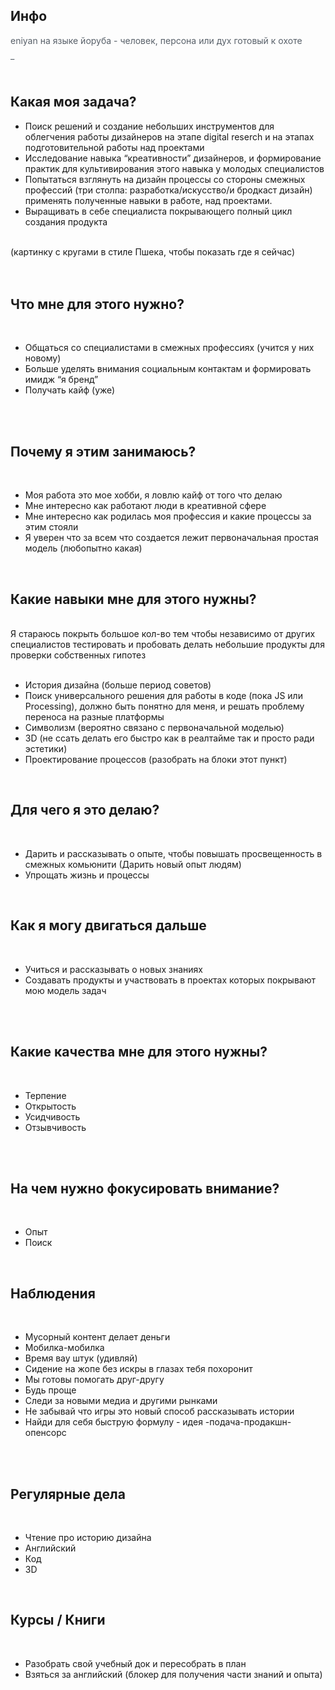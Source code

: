 <h2><b>Инфо</b></h2><p style="margin-top: 0.5em; margin-bottom: 0.5em; line-height: inherit;"><font color="#586069" face="-apple-system, system-ui, Segoe UI, Helvetica, Arial, sans-serif, Apple Color Emoji, Segoe UI Emoji, Segoe UI Symbol"><span style="font-size: 14px;">eniyan</span></font><span style="color: rgb(88, 96, 105); font-size: 14px; font-family: -apple-system, system-ui, &quot;Segoe UI&quot;, Helvetica, Arial, sans-serif, &quot;Apple Color Emoji&quot;, &quot;Segoe UI Emoji&quot;, &quot;Segoe UI Symbol&quot;;">&nbsp;на языке йоруба - человек, персона или дух готовый к охоте</span></p><p style="margin-top: 0.5em; margin-bottom: 0.5em; line-height: inherit;"><span style="color: rgb(88, 96, 105); font-size: 14px; font-family: -apple-system, system-ui, &quot;Segoe UI&quot;, Helvetica, Arial, sans-serif, &quot;Apple Color Emoji&quot;, &quot;Segoe UI Emoji&quot;, &quot;Segoe UI Symbol&quot;;">_</span></p><p style="margin-top: 0.5em; margin-bottom: 0.5em; line-height: inherit;"><span style="color: rgb(88, 96, 105); font-size: 14px; font-family: -apple-system, system-ui, &quot;Segoe UI&quot;, Helvetica, Arial, sans-serif, &quot;Apple Color Emoji&quot;, &quot;Segoe UI Emoji&quot;, &quot;Segoe UI Symbol&quot;;"><br></span></p><div><h2><span class=" author-d-16z86ztz122z98z81zz82zz85zunv3z82zpqfnlc83z72zz72zz122zz72zh23uz66zz76zz72z29sz90z1xauz90zz83zaz85zz71zz79z"><b>Какая моя задача?</b></span></h2></div><ul class="listtype-bullet listindent1 list-bullet1"><li><span class=" author-d-16z86ztz122z98z81zz82zz85zunv3z82zpqfnlc83z72zz72zz122zz72zh23uz66zz76zz72z29sz90z1xauz90zz83zaz85zz71zz79z">Поиск решений и создание небольших инструментов для облегчения работы дизайнеров на этапе digital reserch и на этапах подготовительной работы над проектами</span></li><li><span class=" author-d-16z86ztz122z98z81zz82zz85zunv3z82zpqfnlc83z72zz72zz122zz72zh23uz66zz76zz72z29sz90z1xauz90zz83zaz85zz71zz79z">Исследование навыка</span><span class=" author-d-16z86ztz122z98z81zz82zz85zunv3z82zpqfnlc83z72zz72zz122zz72zh23uz66zz76zz72z29sz90z1xauz90zz83zaz85zz71zz79z s-ldquo"> </span><span class=" author-d-16z86ztz122z98z81zz82zz85zunv3z82zpqfnlc83z72zz72zz122zz72zh23uz66zz76zz72z29sz90z1xauz90zz83zaz85zz71zz79z h-ldquo">“креативности”</span><span class=" author-d-16z86ztz122z98z81zz82zz85zunv3z82zpqfnlc83z72zz72zz122zz72zh23uz66zz76zz72z29sz90z1xauz90zz83zaz85zz71zz79z"> дизайнеров, и формирование практик для культивирования этого навыка у молодых специалистов</span></li><li><span class=" author-d-16z86ztz122z98z81zz82zz85zunv3z82zpqfnlc83z72zz72zz122zz72zh23uz66zz76zz72z29sz90z1xauz90zz83zaz85zz71zz79z">Попытаться взглянуть на дизайн процессы со стороны смежных профессий</span><span class=" author-d-16z86ztz122z98z81zz82zz85zunv3z82zpqfnlc83z72zz72zz122zz72zh23uz66zz76zz72z29sz90z1xauz90zz83zaz85zz71zz79z s-lparen"> </span><span class=" author-d-16z86ztz122z98z81zz82zz85zunv3z82zpqfnlc83z72zz72zz122zz72zh23uz66zz76zz72z29sz90z1xauz90zz83zaz85zz71zz79z h-lparen">(три</span><span class=" author-d-16z86ztz122z98z81zz82zz85zunv3z82zpqfnlc83z72zz72zz122zz72zh23uz66zz76zz72z29sz90z1xauz90zz83zaz85zz71zz79z"> столпа: разработка/искусство/и бродкаст дизайн) применять полученные навыки в работе, над проектами.</span></li><li><span class=" author-d-16z86ztz122z98z81zz82zz85zunv3z82zpqfnlc83z72zz72zz122zz72zh23uz66zz76zz72z29sz90z1xauz90zz83zaz85zz71zz79z">Выращивать в себе специалиста покрывающего полный цикл создания продукта</span></li></ul><div><br></div><div><span class=" author-d-16z86ztz122z98z81zz82zz85zunv3z82zpqfnlc83z72zz72zz122zz72zh23uz66zz76zz72z29sz90z1xauz90zz83zaz85zz71zz79z">(картинку с кругами в стиле Пшека, чтобы показать где я сейчас)</span></div><div><br></div><div><br></div><div><h2><span class=" author-d-16z86ztz122z98z81zz82zz85zunv3z82zpqfnlc83z72zz72zz122zz72zh23uz66zz76zz72z29sz90z1xauz90zz83zaz85zz71zz79z"><b>Что мне для этого нужно?</b></span></h2></div><div><br></div><ul class="listtype-bullet listindent1 list-bullet1"><li><span class=" author-d-16z86ztz122z98z81zz82zz85zunv3z82zpqfnlc83z72zz72zz122zz72zh23uz66zz76zz72z29sz90z1xauz90zz83zaz85zz71zz79z">Общаться со специалистами в смежных профессиях</span><span class=" author-d-16z86ztz122z98z81zz82zz85zunv3z82zpqfnlc83z72zz72zz122zz72zh23uz66zz76zz72z29sz90z1xauz90zz83zaz85zz71zz79z s-lparen"> </span><span class=" author-d-16z86ztz122z98z81zz82zz85zunv3z82zpqfnlc83z72zz72zz122zz72zh23uz66zz76zz72z29sz90z1xauz90zz83zaz85zz71zz79z h-lparen">(учится</span><span class=" author-d-16z86ztz122z98z81zz82zz85zunv3z82zpqfnlc83z72zz72zz122zz72zh23uz66zz76zz72z29sz90z1xauz90zz83zaz85zz71zz79z"> у них новому)</span></li><li><span class=" author-d-16z86ztz122z98z81zz82zz85zunv3z82zpqfnlc83z72zz72zz122zz72zh23uz66zz76zz72z29sz90z1xauz90zz83zaz85zz71zz79z">Больше уделять внимания социальным контактам и формировать имидж</span><span class=" author-d-16z86ztz122z98z81zz82zz85zunv3z82zpqfnlc83z72zz72zz122zz72zh23uz66zz76zz72z29sz90z1xauz90zz83zaz85zz71zz79z s-ldquo"> </span><span class=" author-d-16z86ztz122z98z81zz82zz85zunv3z82zpqfnlc83z72zz72zz122zz72zh23uz66zz76zz72z29sz90z1xauz90zz83zaz85zz71zz79z h-ldquo">“я</span><span class=" author-d-16z86ztz122z98z81zz82zz85zunv3z82zpqfnlc83z72zz72zz122zz72zh23uz66zz76zz72z29sz90z1xauz90zz83zaz85zz71zz79z"> бренд”</span></li><li><span class=" author-d-16z86ztz122z98z81zz82zz85zunv3z82zpqfnlc83z72zz72zz122zz72zh23uz66zz76zz72z29sz90z1xauz90zz83zaz85zz71zz79z">Получать кайф</span><span class=" author-d-16z86ztz122z98z81zz82zz85zunv3z82zpqfnlc83z72zz72zz122zz72zh23uz66zz76zz72z29sz90z1xauz90zz83zaz85zz71zz79z s-lparen"> </span><span class=" author-d-16z86ztz122z98z81zz82zz85zunv3z82zpqfnlc83z72zz72zz122zz72zh23uz66zz76zz72z29sz90z1xauz90zz83zaz85zz71zz79z h-lparen">(уже)</span></li></ul><div><br></div><div><br></div><div><h2><span class=" author-d-16z86ztz122z98z81zz82zz85zunv3z82zpqfnlc83z72zz72zz122zz72zh23uz66zz76zz72z29sz90z1xauz90zz83zaz85zz71zz79z"><b>Почему я этим занимаюсь?</b></span></h2></div><div><br></div><ul class="listtype-bullet listindent1 list-bullet1"><li><span class=" author-d-16z86ztz122z98z81zz82zz85zunv3z82zpqfnlc83z72zz72zz122zz72zh23uz66zz76zz72z29sz90z1xauz90zz83zaz85zz71zz79z">Моя работа это мое хобби, я ловлю кайф от того что делаю</span></li><li><span class=" author-d-16z86ztz122z98z81zz82zz85zunv3z82zpqfnlc83z72zz72zz122zz72zh23uz66zz76zz72z29sz90z1xauz90zz83zaz85zz71zz79z">Мне интересно как работают люди в креативной сфере</span></li><li><span class=" author-d-16z86ztz122z98z81zz82zz85zunv3z82zpqfnlc83z72zz72zz122zz72zh23uz66zz76zz72z29sz90z1xauz90zz83zaz85zz71zz79z">Мне интересно как родилась моя профессия и какие процессы за этим стояли</span></li><li><span class=" author-d-16z86ztz122z98z81zz82zz85zunv3z82zpqfnlc83z72zz72zz122zz72zh23uz66zz76zz72z29sz90z1xauz90zz83zaz85zz71zz79z">Я уверен что за всем что создается лежит первоначальная простая модель</span><span class=" author-d-16z86ztz122z98z81zz82zz85zunv3z82zpqfnlc83z72zz72zz122zz72zh23uz66zz76zz72z29sz90z1xauz90zz83zaz85zz71zz79z s-lparen"> </span><span class=" author-d-16z86ztz122z98z81zz82zz85zunv3z82zpqfnlc83z72zz72zz122zz72zh23uz66zz76zz72z29sz90z1xauz90zz83zaz85zz71zz79z h-lparen">(любопытно</span><span class=" author-d-16z86ztz122z98z81zz82zz85zunv3z82zpqfnlc83z72zz72zz122zz72zh23uz66zz76zz72z29sz90z1xauz90zz83zaz85zz71zz79z"> какая)</span></li></ul><div><br></div><div><h2><span class=" author-d-16z86ztz122z98z81zz82zz85zunv3z82zpqfnlc83z72zz72zz122zz72zh23uz66zz76zz72z29sz90z1xauz90zz83zaz85zz71zz79z"><b>Какие навыки мне для этого нужны?</b></span></h2></div><div><br></div><div><span class=" author-d-16z86ztz122z98z81zz82zz85zunv3z82zpqfnlc83z72zz72zz122zz72zh23uz66zz76zz72z29sz90z1xauz90zz83zaz85zz71zz79z">Я стараюсь покрыть большое кол-во тем чтобы независимо от других специалистов тестировать и пробовать делать небольшие продукты для проверки собственных гипотез</span></div><div><br></div><ul class="listtype-bullet listindent1 list-bullet1"><li><span class=" author-d-16z86ztz122z98z81zz82zz85zunv3z82zpqfnlc83z72zz72zz122zz72zh23uz66zz76zz72z29sz90z1xauz90zz83zaz85zz71zz79z">История дизайна</span><span class=" author-d-16z86ztz122z98z81zz82zz85zunv3z82zpqfnlc83z72zz72zz122zz72zh23uz66zz76zz72z29sz90z1xauz90zz83zaz85zz71zz79z s-lparen"> </span><span class=" author-d-16z86ztz122z98z81zz82zz85zunv3z82zpqfnlc83z72zz72zz122zz72zh23uz66zz76zz72z29sz90z1xauz90zz83zaz85zz71zz79z h-lparen">(больше</span><span class=" author-d-16z86ztz122z98z81zz82zz85zunv3z82zpqfnlc83z72zz72zz122zz72zh23uz66zz76zz72z29sz90z1xauz90zz83zaz85zz71zz79z"> период советов)</span></li><li><span class=" author-d-16z86ztz122z98z81zz82zz85zunv3z82zpqfnlc83z72zz72zz122zz72zh23uz66zz76zz72z29sz90z1xauz90zz83zaz85zz71zz79z">Поиск универсального решения для работы в коде</span><span class=" author-d-16z86ztz122z98z81zz82zz85zunv3z82zpqfnlc83z72zz72zz122zz72zh23uz66zz76zz72z29sz90z1xauz90zz83zaz85zz71zz79z s-lparen"> </span><span class=" author-d-16z86ztz122z98z81zz82zz85zunv3z82zpqfnlc83z72zz72zz122zz72zh23uz66zz76zz72z29sz90z1xauz90zz83zaz85zz71zz79z h-lparen">(пока</span><span class=" author-d-16z86ztz122z98z81zz82zz85zunv3z82zpqfnlc83z72zz72zz122zz72zh23uz66zz76zz72z29sz90z1xauz90zz83zaz85zz71zz79z"> JS или Processing), должно быть понятно для меня, и решать проблему переноса на разные платформы</span></li><li><span class=" author-d-16z86ztz122z98z81zz82zz85zunv3z82zpqfnlc83z72zz72zz122zz72zh23uz66zz76zz72z29sz90z1xauz90zz83zaz85zz71zz79z">Символизм</span><span class=" author-d-16z86ztz122z98z81zz82zz85zunv3z82zpqfnlc83z72zz72zz122zz72zh23uz66zz76zz72z29sz90z1xauz90zz83zaz85zz71zz79z s-lparen"> </span><span class=" author-d-16z86ztz122z98z81zz82zz85zunv3z82zpqfnlc83z72zz72zz122zz72zh23uz66zz76zz72z29sz90z1xauz90zz83zaz85zz71zz79z h-lparen">(вероятно</span><span class=" author-d-16z86ztz122z98z81zz82zz85zunv3z82zpqfnlc83z72zz72zz122zz72zh23uz66zz76zz72z29sz90z1xauz90zz83zaz85zz71zz79z"> связано с первоначальной моделью)</span></li><li><span class=" author-d-16z86ztz122z98z81zz82zz85zunv3z82zpqfnlc83z72zz72zz122zz72zh23uz66zz76zz72z29sz90z1xauz90zz83zaz85zz71zz79z">3D</span><span class=" author-d-16z86ztz122z98z81zz82zz85zunv3z82zpqfnlc83z72zz72zz122zz72zh23uz66zz76zz72z29sz90z1xauz90zz83zaz85zz71zz79z s-lparen"> </span><span class=" author-d-16z86ztz122z98z81zz82zz85zunv3z82zpqfnlc83z72zz72zz122zz72zh23uz66zz76zz72z29sz90z1xauz90zz83zaz85zz71zz79z h-lparen">(не</span><span class=" author-d-16z86ztz122z98z81zz82zz85zunv3z82zpqfnlc83z72zz72zz122zz72zh23uz66zz76zz72z29sz90z1xauz90zz83zaz85zz71zz79z"> ссать делать его быстро как в реалтайме так и просто ради эстетики)</span></li><li><span class=" author-d-16z86ztz122z98z81zz82zz85zunv3z82zpqfnlc83z72zz72zz122zz72zh23uz66zz76zz72z29sz90z1xauz90zz83zaz85zz71zz79z">Проектирование процессов</span><span class=" author-d-16z86ztz122z98z81zz82zz85zunv3z82zpqfnlc83z72zz72zz122zz72zh23uz66zz76zz72z29sz90z1xauz90zz83zaz85zz71zz79z s-lparen"> </span><span class=" author-d-16z86ztz122z98z81zz82zz85zunv3z82zpqfnlc83z72zz72zz122zz72zh23uz66zz76zz72z29sz90z1xauz90zz83zaz85zz71zz79z h-lparen">(разобрать</span><span class=" author-d-16z86ztz122z98z81zz82zz85zunv3z82zpqfnlc83z72zz72zz122zz72zh23uz66zz76zz72z29sz90z1xauz90zz83zaz85zz71zz79z"> на блоки этот пункт)</span></li></ul><div><br></div><div><h2><span class=" author-d-16z86ztz122z98z81zz82zz85zunv3z82zpqfnlc83z72zz72zz122zz72zh23uz66zz76zz72z29sz90z1xauz90zz83zaz85zz71zz79z"><b>Для чего я это делаю?</b></span></h2></div><div><br></div><ul class="listtype-bullet listindent1 list-bullet1"><li><span class=" author-d-16z86ztz122z98z81zz82zz85zunv3z82zpqfnlc83z72zz72zz122zz72zh23uz66zz76zz72z29sz90z1xauz90zz83zaz85zz71zz79z">Дарить и рассказывать о опыте, чтобы повышать просвещенность в смежных комьюнити</span><span class=" author-d-16z86ztz122z98z81zz82zz85zunv3z82zpqfnlc83z72zz72zz122zz72zh23uz66zz76zz72z29sz90z1xauz90zz83zaz85zz71zz79z s-lparen"> </span><span class=" author-d-16z86ztz122z98z81zz82zz85zunv3z82zpqfnlc83z72zz72zz122zz72zh23uz66zz76zz72z29sz90z1xauz90zz83zaz85zz71zz79z h-lparen">(Дарить</span><span class=" author-d-16z86ztz122z98z81zz82zz85zunv3z82zpqfnlc83z72zz72zz122zz72zh23uz66zz76zz72z29sz90z1xauz90zz83zaz85zz71zz79z"> новый опыт людям) &nbsp;</span></li><li><span class=" author-d-16z86ztz122z98z81zz82zz85zunv3z82zpqfnlc83z72zz72zz122zz72zh23uz66zz76zz72z29sz90z1xauz90zz83zaz85zz71zz79z">Упрощать жизнь и процессы</span></li></ul><div><br></div><div><h2><span class=" author-d-16z86ztz122z98z81zz82zz85zunv3z82zpqfnlc83z72zz72zz122zz72zh23uz66zz76zz72z29sz90z1xauz90zz83zaz85zz71zz79z"><b>Как я могу двигаться дальше</b></span></h2></div><div><br></div><ul class="listtype-bullet listindent1 list-bullet1"><li><span class=" author-d-16z86ztz122z98z81zz82zz85zunv3z82zpqfnlc83z72zz72zz122zz72zh23uz66zz76zz72z29sz90z1xauz90zz83zaz85zz71zz79z">Учиться и рассказывать о новых знаниях</span></li><li><span class=" author-d-16z86ztz122z98z81zz82zz85zunv3z82zpqfnlc83z72zz72zz122zz72zh23uz66zz76zz72z29sz90z1xauz90zz83zaz85zz71zz79z">Создавать продукты и участвовать в проектах которых покрывают мою модель задач</span></li></ul><div><br></div><div><br></div><div><h2><span class=" author-d-16z86ztz122z98z81zz82zz85zunv3z82zpqfnlc83z72zz72zz122zz72zh23uz66zz76zz72z29sz90z1xauz90zz83zaz85zz71zz79z"><b>Какие качества мне для этого нужны?</b></span></h2></div><div><br></div><ul class="listtype-bullet listindent1 list-bullet1"><li><span class=" author-d-16z86ztz122z98z81zz82zz85zunv3z82zpqfnlc83z72zz72zz122zz72zh23uz66zz76zz72z29sz90z1xauz90zz83zaz85zz71zz79z">Терпение</span></li><li><span class=" author-d-16z86ztz122z98z81zz82zz85zunv3z82zpqfnlc83z72zz72zz122zz72zh23uz66zz76zz72z29sz90z1xauz90zz83zaz85zz71zz79z">Открытость</span></li><li><span class=" author-d-16z86ztz122z98z81zz82zz85zunv3z82zpqfnlc83z72zz72zz122zz72zh23uz66zz76zz72z29sz90z1xauz90zz83zaz85zz71zz79z">Усидчивость</span></li><li><span class=" author-d-16z86ztz122z98z81zz82zz85zunv3z82zpqfnlc83z72zz72zz122zz72zh23uz66zz76zz72z29sz90z1xauz90zz83zaz85zz71zz79z">Отзывчивость</span></li></ul><div><br></div><div><br></div><div><h2><span class=" author-d-16z86ztz122z98z81zz82zz85zunv3z82zpqfnlc83z72zz72zz122zz72zh23uz66zz76zz72z29sz90z1xauz90zz83zaz85zz71zz79z"><b>На чем нужно фокусировать внимание?</b></span></h2></div><div><br></div><ul class="listtype-bullet listindent1 list-bullet1"><li><span class=" author-d-16z86ztz122z98z81zz82zz85zunv3z82zpqfnlc83z72zz72zz122zz72zh23uz66zz76zz72z29sz90z1xauz90zz83zaz85zz71zz79z">Опыт&nbsp;</span></li><li><span class=" author-d-16z86ztz122z98z81zz82zz85zunv3z82zpqfnlc83z72zz72zz122zz72zh23uz66zz76zz72z29sz90z1xauz90zz83zaz85zz71zz79z">Поиск</span></li></ul><div><br></div><div><h2><span class=" author-d-16z86ztz122z98z81zz82zz85zunv3z82zpqfnlc83z72zz72zz122zz72zh23uz66zz76zz72z29sz90z1xauz90zz83zaz85zz71zz79z"><b>Наблюдения</b></span></h2></div><div><br></div><ul class="listtype-bullet listindent1 list-bullet1"><li><span class=" author-d-16z86ztz122z98z81zz82zz85zunv3z82zpqfnlc83z72zz72zz122zz72zh23uz66zz76zz72z29sz90z1xauz90zz83zaz85zz71zz79z">Мусорный контент делает деньги</span></li><li><span class=" author-d-16z86ztz122z98z81zz82zz85zunv3z82zpqfnlc83z72zz72zz122zz72zh23uz66zz76zz72z29sz90z1xauz90zz83zaz85zz71zz79z">Мобилка-мобилка</span></li><li><span class=" author-d-16z86ztz122z98z81zz82zz85zunv3z82zpqfnlc83z72zz72zz122zz72zh23uz66zz76zz72z29sz90z1xauz90zz83zaz85zz71zz79z">Время вау штук</span><span class=" author-d-16z86ztz122z98z81zz82zz85zunv3z82zpqfnlc83z72zz72zz122zz72zh23uz66zz76zz72z29sz90z1xauz90zz83zaz85zz71zz79z s-lparen"> </span><span class=" author-d-16z86ztz122z98z81zz82zz85zunv3z82zpqfnlc83z72zz72zz122zz72zh23uz66zz76zz72z29sz90z1xauz90zz83zaz85zz71zz79z h-lparen">(удивляй)</span></li><li><span class=" author-d-16z86ztz122z98z81zz82zz85zunv3z82zpqfnlc83z72zz72zz122zz72zh23uz66zz76zz72z29sz90z1xauz90zz83zaz85zz71zz79z">Сидение на жопе без искры в глазах тебя похоронит</span></li><li><span class=" author-d-16z86ztz122z98z81zz82zz85zunv3z82zpqfnlc83z72zz72zz122zz72zh23uz66zz76zz72z29sz90z1xauz90zz83zaz85zz71zz79z">Мы готовы помогать друг-другу</span></li><li><span class=" author-d-16z86ztz122z98z81zz82zz85zunv3z82zpqfnlc83z72zz72zz122zz72zh23uz66zz76zz72z29sz90z1xauz90zz83zaz85zz71zz79z">Будь проще&nbsp;</span></li><li><span class=" author-d-16z86ztz122z98z81zz82zz85zunv3z82zpqfnlc83z72zz72zz122zz72zh23uz66zz76zz72z29sz90z1xauz90zz83zaz85zz71zz79z">Следи за новыми медиа и другими рынками</span></li><li><span class=" author-d-16z86ztz122z98z81zz82zz85zunv3z82zpqfnlc83z72zz72zz122zz72zh23uz66zz76zz72z29sz90z1xauz90zz83zaz85zz71zz79z">Не забывай что игры это новый способ рассказывать истории</span></li><li><span class=" author-d-16z86ztz122z98z81zz82zz85zunv3z82zpqfnlc83z72zz72zz122zz72zh23uz66zz76zz72z29sz90z1xauz90zz83zaz85zz71zz79z">Найди для себя быструю формулу - идея</span><span class=" author-d-16z86ztz122z98z81zz82zz85zunv3z82zpqfnlc83z72zz72zz122zz72zh23uz66zz76zz72z29sz90z1xauz90zz83zaz85zz71zz79z s-hyphen"> </span><span class=" author-d-16z86ztz122z98z81zz82zz85zunv3z82zpqfnlc83z72zz72zz122zz72zh23uz66zz76zz72z29sz90z1xauz90zz83zaz85zz71zz79z h-hyphen">-подача-продакшн-опенсорс</span></li></ul><div><br></div><div><br></div><div><h2><span class=" author-d-16z86ztz122z98z81zz82zz85zunv3z82zpqfnlc83z72zz72zz122zz72zh23uz66zz76zz72z29sz90z1xauz90zz83zaz85zz71zz79z"><b>Регулярные дела</b></span></h2></div><div><br></div><ul class="listtype-bullet listindent1 list-bullet1"><li><span class=" author-d-16z86ztz122z98z81zz82zz85zunv3z82zpqfnlc83z72zz72zz122zz72zh23uz66zz76zz72z29sz90z1xauz90zz83zaz85zz71zz79z">Чтение про историю дизайна</span></li><li><span class=" author-d-16z86ztz122z98z81zz82zz85zunv3z82zpqfnlc83z72zz72zz122zz72zh23uz66zz76zz72z29sz90z1xauz90zz83zaz85zz71zz79z">Английский</span></li><li><span class=" author-d-16z86ztz122z98z81zz82zz85zunv3z82zpqfnlc83z72zz72zz122zz72zh23uz66zz76zz72z29sz90z1xauz90zz83zaz85zz71zz79z">Код</span></li><li><span class=" author-d-16z86ztz122z98z81zz82zz85zunv3z82zpqfnlc83z72zz72zz122zz72zh23uz66zz76zz72z29sz90z1xauz90zz83zaz85zz71zz79z">3D</span></li></ul><div><br></div><div><h2><span class=" author-d-16z86ztz122z98z81zz82zz85zunv3z82zpqfnlc83z72zz72zz122zz72zh23uz66zz76zz72z29sz90z1xauz90zz83zaz85zz71zz79z"><b>Курсы / Книги</b></span></h2></div><div><br></div><ul class="listtype-bullet listindent1 list-bullet1"><li><span class=" author-d-16z86ztz122z98z81zz82zz85zunv3z82zpqfnlc83z72zz72zz122zz72zh23uz66zz76zz72z29sz90z1xauz90zz83zaz85zz71zz79z">Разобрать свой учебный док и пересобрать в план</span></li><li><span class=" author-d-16z86ztz122z98z81zz82zz85zunv3z82zpqfnlc83z72zz72zz122zz72zh23uz66zz76zz72z29sz90z1xauz90zz83zaz85zz71zz79z">Взяться за английский</span><span class=" author-d-16z86ztz122z98z81zz82zz85zunv3z82zpqfnlc83z72zz72zz122zz72zh23uz66zz76zz72z29sz90z1xauz90zz83zaz85zz71zz79z s-lparen"> </span><span class=" author-d-16z86ztz122z98z81zz82zz85zunv3z82zpqfnlc83z72zz72zz122zz72zh23uz66zz76zz72z29sz90z1xauz90zz83zaz85zz71zz79z h-lparen">(блокер</span><span class=" author-d-16z86ztz122z98z81zz82zz85zunv3z82zpqfnlc83z72zz72zz122zz72zh23uz66zz76zz72z29sz90z1xauz90zz83zaz85zz71zz79z"> для получения части знаний и опыта)</span></li></ul><p style="margin-top: 0.5em; margin-bottom: 0.5em; line-height: inherit; color: rgb(34, 34, 34); font-size: 14px;"><b><br></b></p><p style="margin-top: 0.5em; margin-bottom: 0.5em; line-height: inherit; color: rgb(34, 34, 34); font-size: 14px;"><b><br></b></p><p style="margin-top: 0.5em; margin-bottom: 0.5em; line-height: inherit; color: rgb(34, 34, 34); font-size: 14px;"><b><br></b></p><p style="margin-top: 0.5em; margin-bottom: 0.5em; line-height: inherit; color: rgb(34, 34, 34); font-size: 14px;"><b><br></b></p>